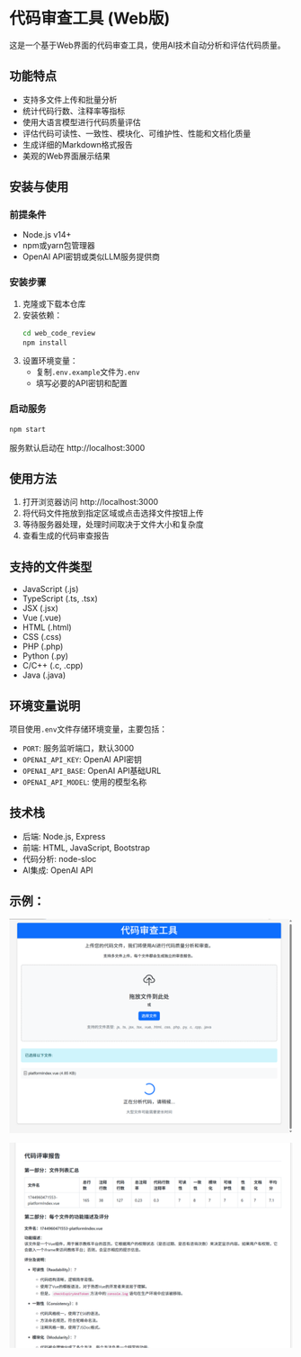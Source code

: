 # 代码审查工具 (Web版)

这是一个基于Web界面的代码审查工具，使用AI技术自动分析和评估代码质量。

## 功能特点

- 支持多文件上传和批量分析
- 统计代码行数、注释率等指标
- 使用大语言模型进行代码质量评估
- 评估代码可读性、一致性、模块化、可维护性、性能和文档化质量
- 生成详细的Markdown格式报告
- 美观的Web界面展示结果

## 安装与使用

### 前提条件

- Node.js v14+
- npm或yarn包管理器
- OpenAI API密钥或类似LLM服务提供商

### 安装步骤

1. 克隆或下载本仓库
2. 安装依赖：
   ```bash
   cd web_code_review
   npm install
   ```
3. 设置环境变量：
   - 复制`.env.example`文件为`.env`
   - 填写必要的API密钥和配置

### 启动服务

```bash
npm start
```

服务默认启动在 http://localhost:3000

## 使用方法

1. 打开浏览器访问 http://localhost:3000
2. 将代码文件拖放到指定区域或点击选择文件按钮上传
3. 等待服务器处理，处理时间取决于文件大小和复杂度
4. 查看生成的代码审查报告

## 支持的文件类型

- JavaScript (.js)
- TypeScript (.ts, .tsx)
- JSX (.jsx)
- Vue (.vue)
- HTML (.html)
- CSS (.css)
- PHP (.php)
- Python (.py)
- C/C++ (.c, .cpp)
- Java (.java)

## 环境变量说明

项目使用`.env`文件存储环境变量，主要包括：

- `PORT`: 服务监听端口，默认3000
- `OPENAI_API_KEY`: OpenAI API密钥
- `OPENAI_API_BASE`: OpenAI API基础URL
- `OPENAI_API_MODEL`: 使用的模型名称

## 技术栈

- 后端: Node.js, Express
- 前端: HTML, JavaScript, Bootstrap
- 代码分析: node-sloc
- AI集成: OpenAI API 

## 示例：

![](./Snipaste_2025-04-18_15-14-45.png)

![](./Snipaste_2025-04-18_15-15-54.png)